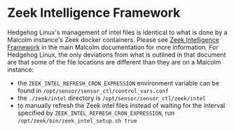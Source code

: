 # <a name="HedgehogIntel"></a>Zeek Intelligence Framework

Hedgehog Linux's management of intel files is identical to what is done by a Malcolm instance's Zeek docker containers. Please see [Zeek Intelligence Framework](zeek-intel.md#ZeekIntel) in the main Malcolm documentation for more information. For Hedgehog Linux, the only deviations from what is outlined in that document are that some of the file locations are different than they are on a Malcolm instance:

* the `ZEEK_INTEL_REFRESH_CRON_EXPRESSION` environment variable can be found in `/opt/sensor/sensor_ctl/control_vars.conf`
* the `./zeek/intel` directory is `/opt/sensor/sensor_ctl/zeek/intel`
* to manually refresh the Zeek intel files instead of waiting for the interval specified by `ZEEK_INTEL_REFRESH_CRON_EXPRESSION`, run `/opt/zeek/bin/zeek_intel_setup.sh true`